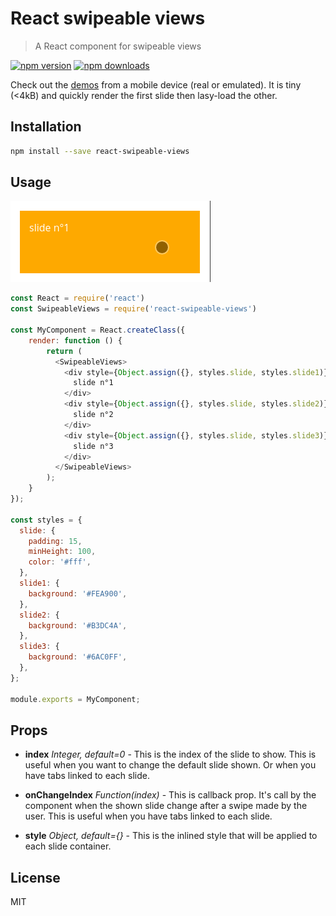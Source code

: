 # React swipeable views

> A React component for swipeable views

[![npm version](https://img.shields.io/npm/v/react-swipeable-views.svg?style=flat-square)](https://www.npmjs.com/package/react-swipeable-views)
[![npm downloads](https://img.shields.io/npm/dm/react-swipeable-views.svg?style=flat-square)](https://www.npmjs.com/package/react-swipeable-views)

Check out the [demos](http://oliviertassinari.github.io/react-swipeable-views/) from a mobile device (real or emulated).
It is tiny (<4kB) and quickly render the first slide then lasy-load the other.

## Installation

```sh
npm install --save react-swipeable-views
```

## Usage
![alt tag](docs/usage.gif)

```js
const React = require('react')
const SwipeableViews = require('react-swipeable-views')

const MyComponent = React.createClass({
    render: function () {
        return (
          <SwipeableViews>
            <div style={Object.assign({}, styles.slide, styles.slide1)}>
              slide n°1
            </div>
            <div style={Object.assign({}, styles.slide, styles.slide2)}>
              slide n°2
            </div>
            <div style={Object.assign({}, styles.slide, styles.slide3)}>
              slide n°3
            </div>
          </SwipeableViews>
        );
    }
});

const styles = {
  slide: {
    padding: 15,
    minHeight: 100,
    color: '#fff',
  },
  slide1: {
    background: '#FEA900',
  },
  slide2: {
    background: '#B3DC4A',
  },
  slide3: {
    background: '#6AC0FF',
  },
};

module.exports = MyComponent;
```

## Props

- **index** *Integer, default=0* - This is the index of the slide to show.
This is useful when you want to change the default slide shown.
Or when you have tabs linked to each slide.

- **onChangeIndex** *Function(index)* - This is callback prop. It's call by the
component when the shown slide change after a swipe made by the user.
This is useful when you have tabs linked to each slide.

- **style** *Object, default={}* - This is the inlined style that will be applied
to each slide container.

## License

MIT
